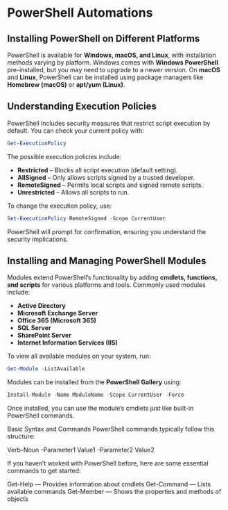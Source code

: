 # **PowerShell Automations**  

## **Installing PowerShell on Different Platforms**  
PowerShell is available for **Windows, macOS, and Linux**, with installation methods varying by platform. Windows comes with **Windows PowerShell** pre-installed, but you may need to upgrade to a newer version. On **macOS** and **Linux**, PowerShell can be installed using package managers like **Homebrew (macOS)** or **apt/yum (Linux)**.  

## **Understanding Execution Policies**  
PowerShell includes security measures that restrict script execution by default. You can check your current policy with:  
```powershell
Get-ExecutionPolicy
```  
The possible execution policies include:  

- **Restricted** – Blocks all script execution (default setting).  
- **AllSigned** – Only allows scripts signed by a trusted developer.  
- **RemoteSigned** – Permits local scripts and signed remote scripts.  
- **Unrestricted** – Allows all scripts to run.  

To change the execution policy, use:  
```powershell
Set-ExecutionPolicy RemoteSigned -Scope CurrentUser
```  
PowerShell will prompt for confirmation, ensuring you understand the security implications.  

## **Installing and Managing PowerShell Modules**  
Modules extend PowerShell’s functionality by adding **cmdlets, functions, and scripts** for various platforms and tools. Commonly used modules include:  

- **Active Directory**  
- **Microsoft Exchange Server**  
- **Office 365 (Microsoft 365)**  
- **SQL Server**  
- **SharePoint Server**  
- **Internet Information Services (IIS)**  

To view all available modules on your system, run:  
```powershell
Get-Module -ListAvailable
```  
Modules can be installed from the **PowerShell Gallery** using:  
```powershell
Install-Module -Name ModuleName -Scope CurrentUser -Force
```  
Once installed, you can use the module’s cmdlets just like built-in PowerShell commands.

Basic Syntax and Commands
PowerShell commands typically follow this structure:

Verb-Noun -Parameter1 Value1 -Parameter2 Value2

If you haven’t worked with PowerShell before, here are some essential commands to get started:

Get-Help — Provides information about cmdlets
Get-Command — Lists available commands
Get-Member — Shows the properties and methods of objects
